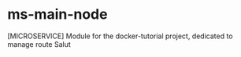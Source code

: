 # ms-main-node
[MICROSERVICE] Module for the docker-tutorial project, dedicated to manage route
Salut
